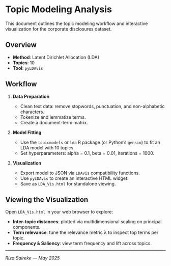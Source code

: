 # Topic Modeling Analysis

This document outlines the topic modeling workflow and interactive visualization for the corporate disclosures dataset.

## Overview

* **Method**: Latent Dirichlet Allocation (LDA)
* **Topics**: 10
* **Tool**: `pyLDAvis`

## Workflow

1. **Data Preparation**

   * Clean text data: remove stopwords, punctuation, and non-alphabetic characters.
   * Tokenize and lemmatize terms.
   * Create a document-term matrix.

2. **Model Fitting**

   * Use the `topicmodels` or `lda` R package (or Python’s `gensim`) to fit an LDA model with 10 topics.
   * Set hyperparameters: alpha = 0.1, beta = 0.01, iterations = 1000.

3. **Visualization**

   * Export model to JSON via `LDAvis` compatibility functions.
   * Use `pyLDAvis` to create an interactive HTML widget.
   * Save as `LDA_Vis.html` for standalone viewing.

## Viewing the Visualization

Open `LDA_Vis.html` in your web browser to explore:

* **Inter-topic distances**: plotted via multidimensional scaling on principal components.
* **Term relevance**: tune the relevance metric λ to inspect top terms per topic.
* **Frequency & Saliency**: view term frequency and lift across topics.

---

*Riza Saireke — May 2025*
